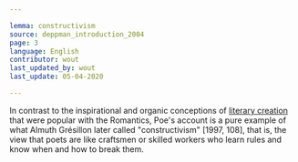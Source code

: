 ```yaml
---

lemma: constructivism
source: deppman_introduction_2004
page: 3
language: English
contributor: wout
last_updated_by: wout
last_update: 05-04-2020

---
```


In contrast to the inspirational and organic conceptions of [literary creation](genesis.html) that were popular with the Romantics, Poe's account is a pure example of what Almuth Grésillon later called "constructivism" [1997, 108], that is, the view that poets are like craftsmen or skilled workers who learn rules and know when and how to break them.
